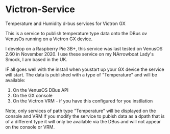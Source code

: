 # Victron-Service
Temperature and Humidity d-bus services for Victron GX

This is a service to publish temperature type data onto the DBus ov VenusOs running
on a Victron GX device.

I develop on a Raspberry Pie 3B+, this service was last tested on VenusOS 2.60 in November 2020.
I use these service on my NArrowboat Lady's Smock, I am based in the UK.

IF all goes well with the install when youstart up your GX device the service will start.
The data is published with a type of "Temperature" and will be available:
  1) On the VenusOS DBus API
  2) On the GX console
  3) On the Victron VRM - if you have this configured for you instllation
  
 Note, only services of path type "Temperature" will be displayed on the console and VRM
 If you modify the service to pubish data as a dpath that is of a different type
 it will only be available via the DBus and will not appear on the console or VRM.
 
 
